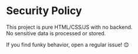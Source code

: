 # Security Policy  
This project is pure HTML/CSS/JS with no backend.  
No sensitive data is processed or stored.  

If you find funky behavior, open a regular issue! 😊  


